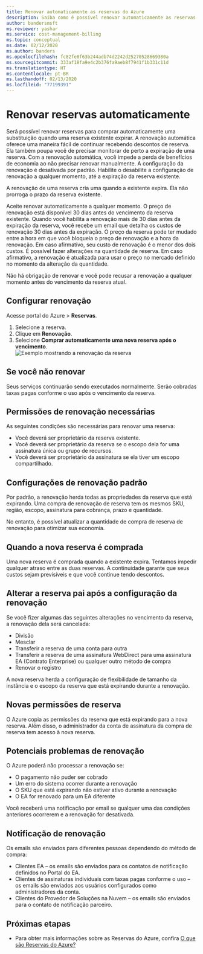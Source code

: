```yaml
---
title: Renovar automaticamente as reservas do Azure
description: Saiba como é possível renovar automaticamente as reservas do Azure para continuar recebendo descontos de reserva.
author: bandersmsft
ms.reviewer: yashar
ms.service: cost-management-billing
ms.topic: conceptual
ms.date: 02/12/2020
ms.author: banders
ms.openlocfilehash: fc82fe0f63b244adb74d2242d25270528669380a
ms.sourcegitcommit: 333af18fa9e4c2b376fa9aeb8f7941f1b331c11d
ms.translationtype: HT
ms.contentlocale: pt-BR
ms.lasthandoff: 02/13/2020
ms.locfileid: "77199391"
---
```

# <a name="automatically-renew-reservations"></a>Renovar reservas automaticamente

Será possível renovar reservas para comprar automaticamente uma substituição quando uma reserva existente expirar. A renovação automática oferece uma maneira fácil de continuar recebendo descontos de reserva. Ela também poupa você de precisar monitorar de perto a expiração de uma reserva. Com a renovação automática, você impede a perda de benefícios de economia ao não precisar renovar manualmente. A configuração da renovação é desativada por padrão. Habilite o desabilite a configuração de renovação a qualquer momento, até a expiração da reserva existente.

A renovação de uma reserva cria uma quando a existente expira. Ela não prorroga o prazo da reserva existente.

Aceite renovar automaticamente a qualquer momento. O preço de renovação está disponível 30 dias antes do vencimento da reserva existente. Quando você habilita a renovação mais de 30 dias antes da expiração da reserva, você recebe um email que detalha os custos de renovação 30 dias antes da expiração. O preço da reserva pode ter mudado entre a hora em que você bloqueia o preço de renovação e a hora da renovação. Em caso afirmativo, seu custo de renovação é o menor dos dois custos. É possível fazer alterações na quantidade de reserva. Em caso afirmativo, a renovação é atualizada para usar o preço no mercado definido no momento da alteração da quantidade.

Não há obrigação de renovar e você pode recusar a renovação a qualquer momento antes do vencimento da reserva atual.

## <a name="set-up-renewal"></a>Configurar renovação

Acesse portal do Azure > **Reservas**.

1. Selecione a reserva.
2. Clique em **Renovação**.
3. Selecione **Comprar automaticamente uma nova reserva após o vencimento**.  
  ![Exemplo mostrando a renovação da reserva](./media/reservation-renew/reservation-renewal.png)

## <a name="if-you-dont-renew"></a>Se você não renovar

Seus serviços continuarão sendo executados normalmente. Serão cobradas taxas pagas conforme o uso após o vencimento da reserva.

## <a name="required-renewal-permissions"></a>Permissões de renovação necessárias

As seguintes condições são necessárias para renovar uma reserva:

- Você deverá ser proprietário da reserva existente.
- Você deverá ser proprietário da reserva se o escopo dela for uma assinatura única ou grupo de recursos.
- Você deverá ser proprietário da assinatura se ela tiver um escopo compartilhado.

## <a name="default-renewal-settings"></a>Configurações de renovação padrão

Por padrão, a renovação herda todas as propriedades da reserva que está expirando. Uma compra de renovação de reserva tem os mesmos SKU, região, escopo, assinatura para cobrança, prazo e quantidade.

No entanto, é possível atualizar a quantidade de compra de reserva de renovação para otimizar sua economia.

## <a name="when-the-new-reservation-is-purchased"></a>Quando a nova reserva é comprada

Uma nova reserva é comprada quando a existente expira. Tentamos impedir qualquer atraso entre as duas reservas. A continuidade garante que seus custos sejam previsíveis e que você continue tendo descontos.

## <a name="changing-parent-reservation-after-setting-renewal"></a>Alterar a reserva pai após a configuração da renovação

Se você fizer algumas das seguintes alterações no vencimento da reserva, a renovação dela será cancelada:

- Divisão
- Mesclar
- Transferir a reserva de uma conta para outra
- Transferir a reserva de uma assinatura WebDirect para uma assinatura EA (Contrato Enterprise) ou qualquer outro método de compra
- Renovar o registro

A nova reserva herda a configuração de flexibilidade de tamanho da instância e o escopo da reserva que está expirando durante a renovação.

## <a name="new-reservation-permissions"></a>Novas permissões de reserva

O Azure copia as permissões da reserva que está expirando para a nova reserva. Além disso, o administrador da conta de assinatura da compra de reserva tem acesso à nova reserva.

## <a name="potential-renewal-problems"></a>Potenciais problemas de renovação

O Azure poderá não processar a renovação se:

- O pagamento não puder ser cobrado
- Um erro do sistema ocorrer durante a renovação
- O SKU que está expirando não estiver ativo durante a renovação
- O EA for renovado para um EA diferente

Você receberá uma notificação por email se qualquer uma das condições anteriores ocorrerem e a renovação for desativada.

## <a name="renewal-notification"></a>Notificação de renovação

Os emails são enviados para diferentes pessoas dependendo do método de compra:

- Clientes EA – os emails são enviados para os contatos de notificação definidos no Portal do EA.
- Clientes de assinaturas individuais com taxas pagas conforme o uso – os emails são enviados aos usuários configurados como administradores da conta.
- Clientes do Provedor de Soluções na Nuvem – os emails são enviados para o contato de notificação parceiro.

## <a name="next-steps"></a>Próximas etapas
- Para obter mais informações sobre as Reservas do Azure, confira [O que são Reservas do Azure?](save-compute-costs-reservations.md)
